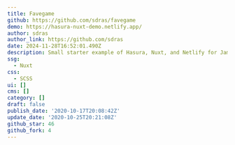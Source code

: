 ```yaml
---
title: Favegame
github: https://github.com/sdras/favegame
demo: https://hasura-nuxt-demo.netlify.app/
author: sdras
author_link: https://github.com/sdras
date: 2024-11-28T16:52:01.490Z
description: Small starter example of Hasura, Nuxt, and Netlify for Jamstack/SSR rendering
ssg:
  - Nuxt
css:
  - SCSS
ui: []
cms: []
category: []
draft: false
publish_date: '2020-10-17T20:08:42Z'
update_date: '2020-10-25T20:21:08Z'
github_star: 46
github_fork: 4
---
```

